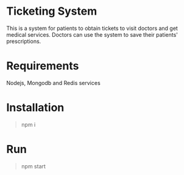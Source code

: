# Ticketing System
This is a system for patients to obtain tickets to visit doctors and get medical services.
Doctors can use the system to save their patients' prescriptions.

# Requirements
Nodejs, Mongodb and Redis services

# Installation
> npm i

# Run
> npm start